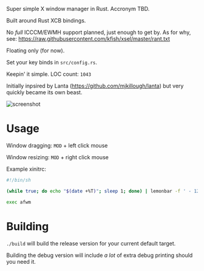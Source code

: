 Super simple X window manager in Rust. Accronym TBD.

Built around Rust XCB bindings.

No *full* ICCCM/EWMH support planned, just enough to get by. As
for why, see: https://raw.githubusercontent.com/kfish/xsel/master/rant.txt

Floating only (for now).

Set your key binds in `src/config.rs`.

Keepin' it simple. LOC count: `1043`

Initially inpsired by Lanta (https://github.com/mjkillough/lanta) but very
quickly became its own beast.

![screenshot](https://github.com/grufwub/afwm/raw/master/screenshot.png)

# Usage

Window dragging: `MOD` + left click mouse

Window resizing: `MOD` + right click mouse

Example xinitrc:
```sh
#!/bin/sh

(while true; do echo "$(date +%T)"; sleep 1; done) | lemonbar -f ' - 12' &

exec afwm
```

# Building

`./build` will build the release version for your current default target.

Building the debug version will include _a lot_ of extra debug printing should
you need it.